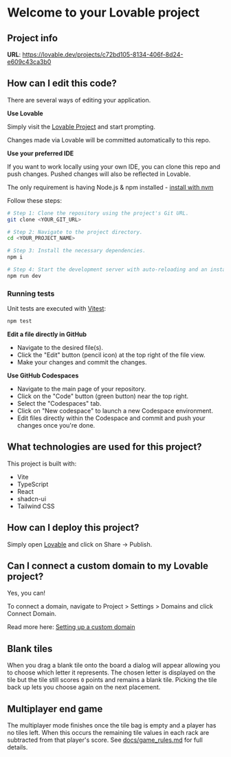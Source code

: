 # Welcome to your Lovable project

## Project info

**URL**: https://lovable.dev/projects/c72bd105-8134-406f-8d24-e609c43ca3b0

## How can I edit this code?

There are several ways of editing your application.

**Use Lovable**

Simply visit the [Lovable Project](https://lovable.dev/projects/c72bd105-8134-406f-8d24-e609c43ca3b0) and start prompting.

Changes made via Lovable will be committed automatically to this repo.

**Use your preferred IDE**

If you want to work locally using your own IDE, you can clone this repo and push changes. Pushed changes will also be reflected in Lovable.

The only requirement is having Node.js & npm installed - [install with nvm](https://github.com/nvm-sh/nvm#installing-and-updating)

Follow these steps:

```sh
# Step 1: Clone the repository using the project's Git URL.
git clone <YOUR_GIT_URL>

# Step 2: Navigate to the project directory.
cd <YOUR_PROJECT_NAME>

# Step 3: Install the necessary dependencies.
npm i

# Step 4: Start the development server with auto-reloading and an instant preview.
npm run dev
```

### Running tests

Unit tests are executed with [Vitest](https://vitest.dev/):

```sh
npm test
```

**Edit a file directly in GitHub**

- Navigate to the desired file(s).
- Click the "Edit" button (pencil icon) at the top right of the file view.
- Make your changes and commit the changes.

**Use GitHub Codespaces**

- Navigate to the main page of your repository.
- Click on the "Code" button (green button) near the top right.
- Select the "Codespaces" tab.
- Click on "New codespace" to launch a new Codespace environment.
- Edit files directly within the Codespace and commit and push your changes once you're done.

## What technologies are used for this project?

This project is built with:

- Vite
- TypeScript
- React
- shadcn-ui
- Tailwind CSS

## How can I deploy this project?

Simply open [Lovable](https://lovable.dev/projects/c72bd105-8134-406f-8d24-e609c43ca3b0) and click on Share -> Publish.

## Can I connect a custom domain to my Lovable project?

Yes, you can!

To connect a domain, navigate to Project > Settings > Domains and click Connect Domain.

Read more here: [Setting up a custom domain](https://docs.lovable.dev/tips-tricks/custom-domain#step-by-step-guide)

## Blank tiles

When you drag a blank tile onto the board a dialog will appear allowing you to choose which letter it represents. The chosen letter is displayed on the tile but the tile still scores `0` points and remains a blank tile. Picking the tile back up lets you choose again on the next placement.

## Multiplayer end game

The multiplayer mode finishes once the tile bag is empty and a player has no tiles left. When this occurs the remaining tile values in each rack are subtracted from that player's score. See [docs/game_rules.md](docs/game_rules.md) for full details.
